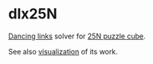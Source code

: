 dlx25N
======

[Dancing links](http://en.wikipedia.org/wiki/Dancing_Links) solver for
[25N puzzle cube](http://mypuzzlecollection.blogspot.ru/2012/04/great-z-cube.html).

See also [visualization](http://www.youtube.com/watch?v=kWiMnXP7g-4) of its work.
